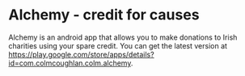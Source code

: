# Alchemy - credit for causes

Alchemy is an android app that allows you to make donations to Irish charities using your spare credit. You can get the latest version at https://play.google.com/store/apps/details?id=com.colmcoughlan.colm.alchemy. 
